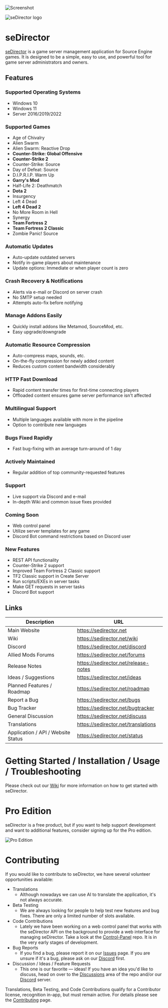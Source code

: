 ![Screenshot](https://sedirector.net/images/0.png)

![seDirector logo](https://sedirector.net/images/logo.png)

# seDirector

[seDirector](https://sedirector.net) is a game server management application for Source Engine games. It is designed to be a simple, easy to use, and powerful tool for game server administrators and owners.

## Features

### Supported Operating Systems

-   Windows 10
-   Windows 11
-   Server 2016/2019/2022

### Supported Games

-   Age of Chivalry
-   Alien Swarm
-   Alien Swarm: Reactive Drop
-   **Counter-Strike: Global Offensive**
-   **Counter-Strike 2**
-   Counter-Strike: Source
-   Day of Defeat: Source
-   D.I.P.R.I.P. Warm Up
-   **Garry's Mod**
-   Half-Life 2: Deathmatch
-   **Dota 2**
-   Insurgency
-   Left 4 Dead
-   **Left 4 Dead 2**
-   No More Room in Hell
-   Synergy
-   **Team Fortress 2**
-   **Team Fortress 2 Classic**
-   Zombie Panic! Source

### Automatic Updates

-   Auto-update outdated servers
-   Notify in-game players about maintenance
-   Update options: Immediate or when player count is zero

### Crash Recovery & Notifications

-   Alerts via e-mail or Discord on server crash
-   No SMTP setup needed
-   Attempts auto-fix before notifying

### Manage Addons Easily

-   Quickly install addons like Metamod, SourceMod, etc.
-   Easy upgrade/downgrade

### Automatic Resource Compression

-   Auto-compress maps, sounds, etc.
-   On-the-fly compression for newly added content
-   Reduces custom content bandwidth considerably

### HTTP Fast Download

-   Rapid content transfer times for first-time connecting players
-   Offloaded content ensures game server performance isn't affected

### Multilingual Support

-   Multiple languages available with more in the pipeline
-   Option to contribute new languages

### Bugs Fixed Rapidly

-   Fast bug-fixing with an average turn-around of 1 day

### Actively Maintained

-   Regular addition of top community-requested features

### Support

-   Live support via Discord and e-mail
-   In-depth Wiki and common issue fixes provided

### Coming Soon

-   Web control panel
-   Utilize server templates for any game
-   Discord Bot command restrictions based on Discord user

### New Features

-   REST API functionality
-   Counter-Strike 2 support
-   Improved Team Fortress 2 Classic support
-   TF2 Classic support in Create Server
-   Run scripts/EXEs in server tasks
-   Make GET requests in server tasks
-   Discord Bot support

## Links

| Description                        | URL                                  |
| ---------------------------------- | ------------------------------------ |
| Main Website                       | https://sedirector.net               |
| Wiki                               | https://sedirector.net/wiki          |
| Discord                            | https://sedirector.net/discord       |
| Allied Mods Forums                 | https://sedirector.net/forums        |
| Release Notes                      | https://sedirector.net/release-notes |
| Ideas / Suggestions                | https://sedirector.net/ideas         |
| Planned Features / Roadmap         | https://sedirector.net/roadmap       |
| Report a Bug                       | https://sedirector.net/bugs          |
| Bug Tracker                        | https://sedirector.net/bugtracker    |
| General Discussion                 | https://sedirector.net/discuss       |
| Translations                       | https://sedirector.net/translations  |
| Application / API / Website Status | https://sedirector.net/status        |

# Getting Started / Installation / Usage / Troubleshooting

Please check out our [Wiki](https://github.com/seDirector/App/wiki) for more information on how to get started with seDirector.

# Pro Edition

seDirector is a free product, but if you want to help support development and want to additional features, consider signing up for the Pro edition.

![Pro Edition](https://user-images.githubusercontent.com/49938263/266758759-34c096e8-5dd2-470c-9512-0ecf0436ee03.png)

# Contributing

If you would like to contribute to seDirector, we have several volunteer opportunities available:

-   Translations
    -   Although nowadays we can use AI to translate the application, it's not always accurate.
-   Beta Testing
    -   We are always looking for people to help test new features and bug fixes. There are only a limited number of slots available.
-   Code Contributions
    -   Lately we have been working on a web control panel that works with the seDirector API on the background to provide a web interface for managing seDirector. Take a look at the [Control-Panel](https://github.com/seDirector/Control-Panel) repo. It is in the very early stages of development.
-   Bug Reports
    -   If you find a bug, please report it on our [Issues](https://github.com/seDirector/App/issues) page. If you are unsure if it's a bug, please ask on our [Discord](https://sedirector.net/discord) first.
-   Discussion / Ideas / Feature Requests
    -   This one is our favorite — ideas! If you have an idea you'd like to discuss, head on over to the [Discussions](https://github.com/seDirector/App/discussions) area of the repo and/or our [Discord](https://sedirector.net/discord) server.

Translations, Beta Testing, and Code Contributions qualify for a Contributor license, recognition in-app, but must remain active. For details please see the [Contributing](CONTRIBUTING.md) page.